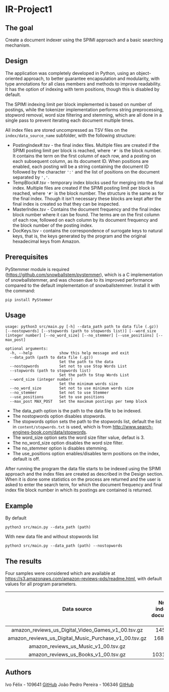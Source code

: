 # IR-Project1

## The goal

Create a document indexer using the SPIMI approach and a basic searching mechanism.

## Design

The application was completely developed in Python, using an object-oriented approach, to better guarantee encapsulation and modularity, with type annotations for all class members and methods to improve readability. It has the option of indexing with term positions, though this is disabled by default.

The SPIMI indexing limit per block implemented is based on number of postings, while the tokenizer implementation performs string preprocessing, stopword removal, word size filtering and stemming, which are all done in a single pass to prevent iterating each document multiple times.

All index files are stored uncompressed as TSV files on the `index/data_source_name` subfolder, with the following structure:
* PostingIndex#.tsv - the final index files. Multiple files are created if the SPIMI posting limit per block is reached, where `'#'` is the block number. It contains the term on the first column of each row, and a posting on each subsequent column, as its document ID. When positions are enabled, each posting will be a string containing the document ID followed by the character `':'` and the list of positions on the document separated by `','`.
* TempBlock#.tsv - temporary index blocks used for merging into the final index. Multiple files are created if the SPIMI posting limit per block is reached, where `'#'` is the block number. The structure is the same as for the final index. Though it isn't necessary these blocks are kept after the final index is created so that they can be inspected.
* MasterIndex.tsv - Contains the document frequency and the final index block number where it can be found. The terms are on the first column of each row, followed on each column by its document frequency and the block number of the posting index.
* DocKeys.tsv - contains the correspondence of surrogate keys to natural keys, that is, the keys generated by the program and the original hexadecimal keys from Amazon.

## Prerequisites

PyStemmer module is required (https://github.com/snowballstem/pystemmer), which is a C implementation of snowballstemmer, and was chosen due to its improved performance compared to the default implementation of snowballstemmer.
Install it with the command:
```
pip install PyStemmer
```
## Usage
```
usage: python3 src/main.py [-h] --data_path path to data file (.gz)) [--nostopwords] [--stopwords (path to stopwords list)] [--word_size (integer number] [--no_word_size] [--no_stemmer] [--use_positions] [--max_post]

optional arguments:
  -h, --help            show this help message and exit
  --data_path (path to data file (.gz))
                        Set the path to the data
  --nostopwords         Set not to use Stop Words List
  --stopwords (path to stopwords list)
                        Set the path to Stop Words List
  --word_size (integer number)
                        Set the minimum words size
  --no_word_size        Set not to use minimum words size
  --no_stemmer          Set not to use Stemmer
  --use_positions       Set to use positions
  --max_post MAX_POST   Set the maximum postings per temp block
```

* The data_path option is the path to the data file to be indexed.
* The nostopwords option disables stopwords.
* The stopwords option sets the path to the stopwords list, default the list in `content/stopwords.txt` is used, which is from http://www.search-engines-book.com/data/stopwords.
* The word_size option sets the word size filter value, defaut is 3.
* The no_word_size option disables the word size filter.
* The no_stemmer option is disables stemming.
* The use_positions option enables/disables term positions on the index, default is off.

After running the program the data file starts to be indexed using the SPIMI approach and the index files are created as described in the Design section. When it is done some statistics on the process are returned and the user is asked to enter the search term, for which the document frequency and final index file block number in which its postings are contained is returned.

## Example

By default
```
python3 src/main.py --data_path (path)
```

With new data file and without stopwords list
```
python3 src/main.py --data_path (path) --nostopwords
```

## The results

Four samples were considered which are available at https://s3.amazonaws.com/amazon-reviews-pds/readme.html, with default values for all program parameters.

| Data source | Nr. of indexed documents | Nr. of postings | Vocabulary size | Total indexing time (s) | Total index size on disk (MB) | Nr. of temporary index segments | Time to set up a query searcher (s) |
|:-------------:|:-------------:|:-------------:|:-------------:|:-------------:|:-------------:|:-------------:|:-------------:|
|amazon_reviews_us_Digital_Video_Games_v1_00.tsv.gz|145431|3867358|145431|22.239181|29.23137|4|0.084675|
|amazon_reviews_us_Digital_Music_Purchase_v1_00.tsv.gz|1688884|33489189|1688884|207.690644|299.375435|34|1.181760|
|amazon_reviews_us_Music_v1_00.tsv.gz|0|207067100|4751577|1434.355646|1786.479314|208|5.507720|
|amazon_reviews_us_Books_v1_00.tsv.gz|10319090|367606263|10319090|2704.774763|3225.02682|368|7.410154|

## Authors

Ivo Félix - 109641 [GitHub](https://github.com/IvoFelix)
João Pedro Pereira - 106346 [GitHub](https://github.com/joaopedropereiraPP)
